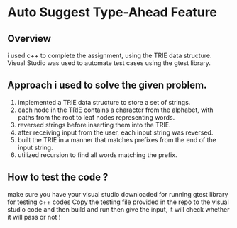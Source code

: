 # Auto Suggest Type-Ahead Feature

## Overview
i used c++ to complete the assignment, using the TRIE data structure. Visual Studio was used to automate test cases using the gtest library.

## Approach i used to solve the given problem.
1. implemented a TRIE data structure to store a set of strings.
2. each node in the TRIE contains a character from the alphabet, with paths from the root to leaf nodes representing words.
3. reversed strings before inserting them into the TRIE.
4. after receiving input from the user, each input string was reversed.
5. built the TRIE in a manner that matches prefixes from the end of the input string.
6. utilized recursion to find all words matching the prefix.

## How to test the code ?
make sure you have your visual studio downloaded for running gtest library for testing c++ codes
Copy the testing file provided in the repo to the visual studio code and then build and run
then give the input, it will check whether it will pass or not !
